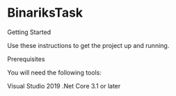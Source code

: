 # BinariksTask
Getting Started

Use these instructions to get the project up and running.

Prerequisites

You will need the following tools:

Visual Studio 2019
.Net Core 3.1 or later

